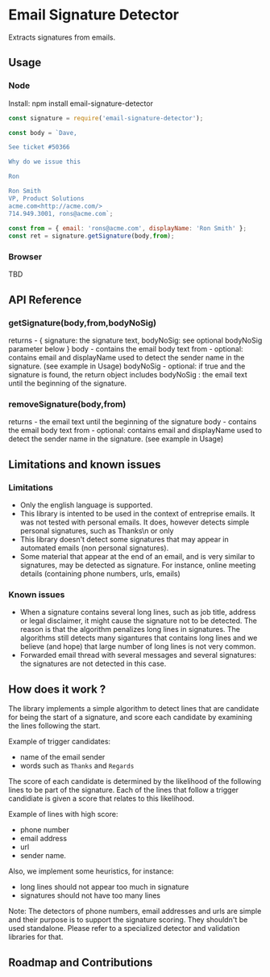 # Email Signature Detector 
Extracts signatures from emails.  


## Usage 

### Node 

Install: npm install email-signature-detector

```js
const signature = require('email-signature-detector');

const body = `Dave,

See ticket #50366

Why do we issue this

Ron

Ron Smith
VP, Product Solutions
acme.com<http://acme.com/>
714.949.3001, rons@acme.com`;
  
const from = { email: 'rons@acme.com', displayName: 'Ron Smith' };
const ret = signature.getSignature(body,from);

```
### Browser 

TBD

##	API Reference

### getSignature(body,from,bodyNoSig)
returns - { signature: the signature text, bodyNoSig: see optional bodyNoSig parameter below }
body - contains the email body text 
from - optional: contains email and displayName used to detect the sender name in the signature. (see example in Usage)
bodyNoSig - optional: if true and the signature is found, the return object includes bodyNoSig : the email text until the beginning of the signature. 

### removeSignature(body,from)
returns - the email text until the beginning of the signature
body - contains the email body text 
from - optional: contains email and displayName used to detect the sender name in the signature. (see example in Usage)

 
## Limitations and known issues

### Limitations

- Only the english language is supported.
- This library is intented to be used in the context of entreprise emails. It was not tested with personal emails. It does, however detects simple personal signatures, such as Thanks\n<Sender Name> or only <Sender Name>
- This library doesn't detect some signatures that may appear in automated emails (non personal signatures). 
- Some material that appear at the end of an email, and is very similar to signatures, may be detected as signature. For instance, online meeting details (containing phone numbers, urls, emails) 

### Known issues

- When a signature contains several long lines, such as job title, address or legal disclaimer, it might cause the signature not to be detected. The reason is that the algorithm penalizes long lines in signatures. The algorithms still detects many sigantures that contains long lines and we believe (and hope) that large number of long lines is not very common.
- Forwarded email thread with several messages and several signatures: the signatures are not detected in this case.


## How does it work ?

The library implements a simple algorithm to detect lines that are candidate for being the start of a signature, and score each candidate by examining the lines following the start.

Example of trigger candidates:

- name of the email sender
- words such as `Thanks` and `Regards`

The score of each candidate is determined by the likelihood of the following lines to be part of the signature. Each of the lines that follow a trigger candidiate is given a score that relates to this likelihood.

Example of lines with high score:

- phone number
- email address
- url
- sender name.

Also, we implement some heuristics, for instance:
- long lines should not appear too much in signature
- signatures should not have too many lines

Note: The detectors of phone numbers, email addresses and urls are simple and their purpose is to support the signature scoring. They shouldn't be used standalone. Please refer to a specialized detector and validation libraries for that.      

## Roadmap and Contributions

